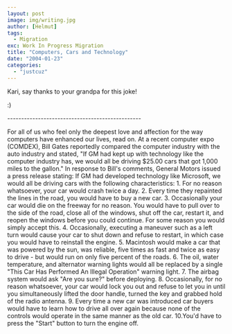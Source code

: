```yaml
---
layout: post
image: img/writing.jpg
author: [Helmut]
tags:
  - Migration
exc: Work In Progress Migration
title: "Computers, Cars and Technology"
date: "2004-01-23"
categories: 
  - "justcuz"
---
```


Kari, say thanks to your grandpa for this joke!

:)

\------------------------------------------------

For all of us who feel only the deepest love and affection for the way computers have enhanced our lives, read on. At a recent computer expo (COMDEX), Bill Gates reportedly compared the computer industry with the auto industry and stated, "If GM had kept up with technology like the computer industry has, we would all be driving $25.00 cars that got 1,000 miles to the gallon." In response to Bill's comments, General Motors issued a press release stating: If GM had developed technology like Microsoft, we would all be driving cars with the following characteristics: 1. For no reason whatsoever, your car would crash twice a day. 2. Every time they repainted the lines in the road, you would have to buy a new car. 3. Occasionally your car would die on the freeway for no reason. You would have to pull over to the side of the road, close all of the windows, shut off the car, restart it, and reopen the windows before you could continue. For some reason you would simply accept this. 4. Occasionally, executing a maneuver such as a left turn would cause your car to shut down and refuse to restart, in which case you would have to reinstall the engine. 5. Macintosh would make a car that was powered by the sun, was reliable, five times as fast and twice as easy to drive - but would run on only five percent of the roads. 6. The oil, water temperature, and alternator warning lights would all be replaced by a single "This Car Has Performed An Illegal Operation" warning light. 7. The airbag system would ask "Are you sure?" before deploying. 8. Occasionally, for no reason whatsoever, your car would lock you out and refuse to let you in until you simultaneously lifted the door handle, turned the key and grabbed hold of the radio antenna. 9. Every time a new car was introduced car buyers would have to learn how to drive all over again because none of the controls would operate in the same manner as the old car. 10.You'd have to press the "Start" button to turn the engine off.
